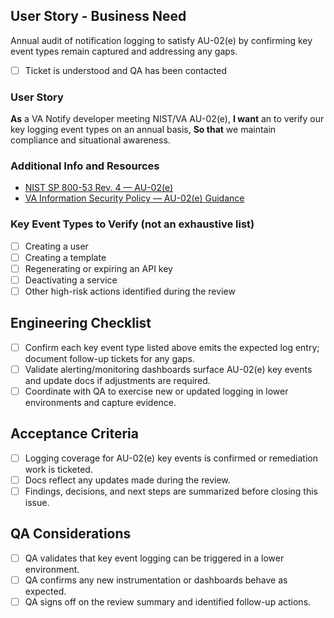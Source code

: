 ## User Story - Business Need

Annual audit of notification logging to satisfy AU-02(e) by confirming key event types remain captured and addressing any gaps.

- [ ] Ticket is understood and QA has been contacted

### User Story

**As** a VA Notify developer meeting NIST/VA AU-02(e),
**I want** an to verify our key logging event types on an annual basis,
**So that** we maintain compliance and situational awareness.

### Additional Info and Resources

- [NIST SP 800-53 Rev. 4 — AU-02(e)](https://csf.tools/reference/nist-sp-800-53/r4/au/au-2/)
- [VA Information Security Policy — AU-02(e) Guidance](https://dvagov.sharepoint.com/sites/oitknowledgeservice/SitePages/Information%20Security%20Policy%20(ISP).aspx)

### Key Event Types to Verify (not an exhaustive list)

- [ ] Creating a user
- [ ] Creating a template
- [ ] Regenerating or expiring an API key
- [ ] Deactivating a service
- [ ] Other high-risk actions identified during the review

## Engineering Checklist

- [ ] Confirm each key event type listed above emits the expected log entry; document follow-up tickets for any gaps.
- [ ] Validate alerting/monitoring dashboards surface AU-02(e) key events and update docs if adjustments are required.
- [ ] Coordinate with QA to exercise new or updated logging in lower environments and capture evidence.

## Acceptance Criteria

- [ ] Logging coverage for AU-02(e) key events is confirmed or remediation work is ticketed.
- [ ] Docs reflect any updates made during the review.
- [ ] Findings, decisions, and next steps are summarized before closing this issue.

## QA Considerations

- [ ] QA validates that key event logging can be triggered in a lower environment.
- [ ] QA confirms any new instrumentation or dashboards behave as expected.
- [ ] QA signs off on the review summary and identified follow-up actions.
